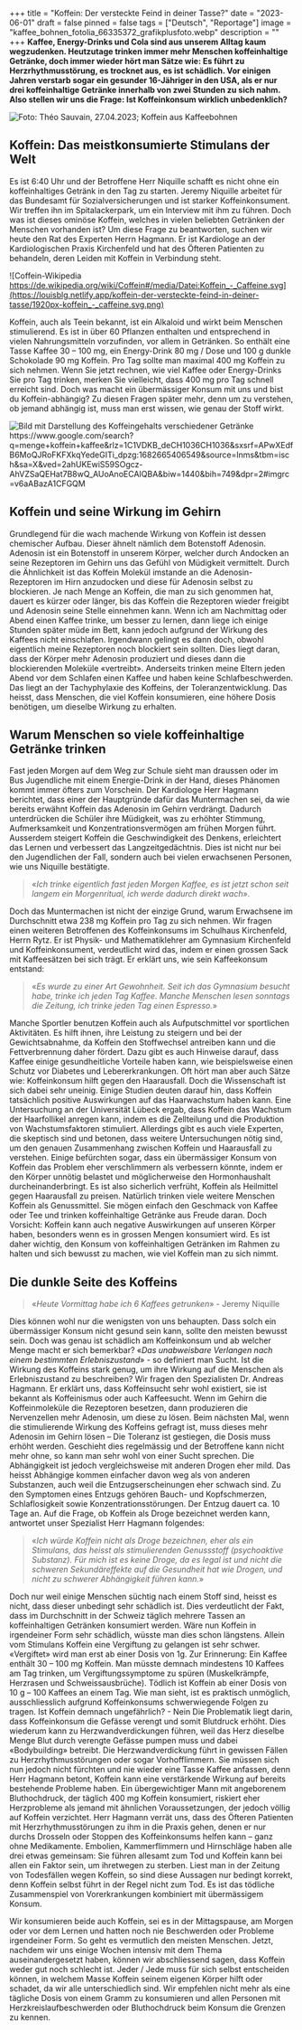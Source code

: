 +++
title = "Koffein: Der versteckte Feind in deiner Tasse?"
date = "2023-06-01"
draft = false
pinned = false
tags = ["Deutsch", "Reportage"]
image = "kaffee_bohnen_fotolia_66335372_grafikplusfoto.webp"
description = ""
+++
**Kaffee, Energy-Drinks und Cola sind aus unserem Alltag kaum wegzudenken. Heutzutage trinken immer mehr Menschen koffeinhaltige Getränke, doch immer wieder hört man Sätze wie: Es führt zu Herzrhythmusstörung, es trocknet aus, es ist schädlich. Vor einigen Jahren verstarb sogar ein gesunder 16-Jähriger in den USA, als er nur drei koffeinhaltige Getränke innerhalb von zwei Stunden zu sich nahm. Also stellen wir uns die Frage: Ist Koffeinkonsum wirklich unbedenklich?**

![Foto: Théo Sauvain, 27.04.2023; Koffein aus Kaffeebohnen ](https://louisblg.netlify.app/koffein-der-versteckte-feind-in-deiner-tasse/whatsapp-bild-2023-04-27-um-22.47.37.jpg)

## **Koffein: Das meistkonsumierte Stimulans der Welt**

Es ist 6:40 Uhr und der Betroffene Herr Niquille schafft es nicht ohne ein koffeinhaltiges Getränk in den Tag zu starten. Jeremy Niquille arbeitet für das Bundesamt für Sozialversicherungen und ist starker Koffeinkonsument. Wir treffen ihn im Spitalackerpark, um ein Interview mit ihm zu führen. Doch was ist dieses ominöse Koffein, welches in vielen beliebten Getränken der Menschen vorhanden ist? Um diese Frage zu beantworten, suchen wir heute den Rat des Experten Herrn Hagmann. Er ist Kardiologe an der Kardiologischen Praxis Kirchenfeld und hat des Öfteren Patienten zu behandeln, deren Leiden mit Koffein in Verbindung steht.

![Coffein-Wikipedia https://de.wikipedia.org/wiki/Coffein#/media/Datei:Koffein_-_Caffeine.svg](https://louisblg.netlify.app/koffein-der-versteckte-feind-in-deiner-tasse/1920px-koffein_-_caffeine.svg.png)

Koffein, auch als Teein bekannt, ist ein Alkaloid und wirkt beim Menschen stimulierend. Es ist in über 60 Pflanzen enthalten und entsprechend in vielen Nahrungsmitteln vorzufinden, vor allem in Getränken. So enthält eine Tasse Kaffee 30 – 100 mg, ein Energy-Drink 80 mg / Dose und 100 g dunkle Schokolade 90 mg Koffein. Pro Tag sollte man maximal 400 mg Koffein zu sich nehmen. Wenn Sie jetzt rechnen, wie viel Kaffee oder Energy-Drinks Sie pro Tag trinken, merken Sie vielleicht, dass 400 mg pro Tag schnell erreicht sind. Doch was macht ein übermässiger Konsum mit uns und bist du Koffein-abhängig? Zu diesen Fragen später mehr, denn um zu verstehen, ob jemand abhängig ist, muss man erst wissen, wie genau der Stoff wirkt.

![Bild mit Darstellung des Koffeingehalts verschiedener Getränke https://www.google.com/search?q=menge+koffein+kaffee&rlz=1C1VDKB_deCH1036CH1036&sxsrf=APwXEdfB6MoQJRoFKFXkqYedeGITi_dpzg:1682665406549&source=lnms&tbm=isch&sa=X&ved=2ahUKEwiS59SOgcz-AhVZSaQEHat7B8wQ_AUoAnoECAIQBA&biw=1440&bih=749&dpr=2#imgrc=v6aABazA1CFGQM ](infografik-koffeingehalt.jpg)

## **Koffein und seine Wirkung im Gehirn**

Grundlegend für die wach machende Wirkung von Koffein ist dessen chemischer Aufbau. Dieser ähnelt nämlich dem Botenstoff Adenosin. Adenosin ist ein Botenstoff in unserem Körper, welcher durch Andocken an seine Rezeptoren im Gehirn uns das Gefühl von Müdigkeit vermittelt. Durch die Ähnlichkeit ist das Koffein Molekül imstande an die Adenosin-Rezeptoren im Hirn anzudocken und diese für Adenosin selbst zu blockieren. Je nach Menge an Koffein, die man zu sich genommen hat, dauert es kürzer oder länger, bis das Koffein die Rezeptoren wieder freigibt und Adenosin seine Stelle einnehmen kann. Wenn ich am Nachmittag oder Abend einen Kaffee trinke, um besser zu lernen, dann liege ich einige Stunden später müde im Bett, kann jedoch aufgrund der Wirkung des Kaffees nicht einschlafen. Irgendwann gelingt es dann doch, obwohl eigentlich meine Rezeptoren noch blockiert sein sollten. Dies liegt daran, dass der Körper mehr Adenosin produziert und dieses dann die blockierenden Moleküle «vertreibt». Anderseits trinken meine Eltern jeden Abend vor dem Schlafen einen Kaffee und haben keine Schlafbeschwerden. Das liegt an der Tachyphylaxie des Koffeins, der Toleranzentwicklung. Das heisst, dass Menschen, die viel Koffein konsumieren, eine höhere Dosis benötigen, um dieselbe Wirkung zu erhalten.

## **Warum Menschen so viele koffeinhaltige Getränke trinken**

Fast jeden Morgen auf dem Weg zur Schule sieht man draussen oder im Bus Jugendliche mit einem Energie-Drink in der Hand, dieses Phänomen kommt immer öfters zum Vorschein. Der Kardiologe Herr Hagmann berichtet, dass einer der Hauptgründe dafür das Muntermachen sei, da wie bereits erwähnt Koffein das Adenosin im Gehirn verdrängt. Dadurch unterdrücken die Schüler ihre Müdigkeit, was zu erhöhter Stimmung, Aufmerksamkeit und Konzentrationsvermögen am frühen Morgen führt. Ausserdem steigert Koffein die Geschwindigkeit des Denkens, erleichtert das Lernen und verbessert das Langzeitgedächtnis. Dies ist nicht nur bei den Jugendlichen der Fall, sondern auch bei vielen erwachsenen Personen, wie uns Niquille bestätigte.

>  «*Ich trinke eigentlich fast jeden Morgen Kaffee, es ist jetzt schon seit langem ein Morgenritual, ich werde dadurch direkt wach*». 

Doch das Muntermachen ist nicht der einzige Grund, warum Erwachsene im Durchschnitt etwa 238 mg Koffein pro Tag zu sich nehmen. Wir fragen einen weiteren Betroffenen des Koffeinkonsums im Schulhaus Kirchenfeld, Herrn Rytz. Er ist Physik- und Mathematiklehrer am Gymnasium Kirchenfeld und Koffeinkonsument, verdeutlicht wird das, indem er einen grossen Sack mit Kaffeesätzen bei sich trägt. Er erklärt uns, wie sein Kaffeekonsum entstand: 

> «*Es wurde zu einer Art Gewohnheit. Seit ich das Gymnasium besucht habe, trinke ich jeden Tag Kaffee. Manche Menschen lesen sonntags die Zeitung, ich trinke jeden Tag einen Espresso.*»

Manche Sportler benutzen Koffein auch als Aufputschmittel vor sportlichen Aktivitäten. Es hilft ihnen, ihre Leistung zu steigern und bei der Gewichtsabnahme, da Koffein den Stoffwechsel antreiben kann und die Fettverbrennung daher fördert. Dazu gibt es auch Hinweise darauf, dass Kaffee einige gesundheitliche Vorteile haben kann, wie beispielsweise einen Schutz vor Diabetes und Lebererkrankungen. Oft hört man aber auch Sätze wie: Koffeinkonsum hilft gegen den Haarausfall. Doch die Wissenschaft ist sich dabei sehr uneinig. Einige Studien deuten darauf hin, dass Koffein tatsächlich positive Auswirkungen auf das Haarwachstum haben kann. Eine Untersuchung an der Universität Lübeck ergab, dass Koffein das Wachstum der Haarfollikel anregen kann, indem es die Zellteilung und die Produktion von Wachstumsfaktoren stimuliert. Allerdings gibt es auch viele Experten, die skeptisch sind und betonen, dass weitere Untersuchungen nötig sind, um den genauen Zusammenhang zwischen Koffein und Haarausfall zu verstehen. Einige befürchten sogar, dass ein übermässiger Konsum von Koffein das Problem eher verschlimmern als verbessern könnte, indem er den Körper unnötig belastet und möglicherweise den Hormonhaushalt durcheinanderbringt. Es ist also sicherlich verfrüht, Koffein als Heilmittel gegen Haarausfall zu preisen. Natürlich trinken viele weitere Menschen Koffein als Genussmittel. Sie mögen einfach den Geschmack von Kaffee oder Tee und trinken koffeinhaltige Getränke aus Freude daran. Doch Vorsicht: Koffein kann auch negative Auswirkungen auf unseren Körper haben, besonders wenn es in grossen Mengen konsumiert wird. Es ist daher wichtig, den Konsum von koffeinhaltigen Getränken im Rahmen zu halten und sich bewusst zu machen, wie viel Koffein man zu sich nimmt.

## **Die dunkle Seite des Koffeins**

> «*Heute Vormittag habe ich 6 Kaffees getrunken*» - Jeremy Niquille

Dies können wohl nur die wenigsten von uns behaupten. Dass solch ein übermässiger Konsum nicht gesund sein kann, sollte den meisten bewusst sein. Doch was genau ist schädlich am Koffeinkonsum und ab welcher Menge macht er sich bemerkbar? «*Das unabweisbare Verlangen nach einem bestimmten Erlebniszustand*» - so definiert man Sucht. Ist die Wirkung des Koffeins stark genug, um ihre Wirkung auf die Menschen als Erlebniszustand zu beschreiben? Wir fragen den Spezialisten Dr. Andreas Hagmann. Er erklärt uns, dass Koffeinsucht sehr wohl existiert, sie ist bekannt als Koffeinismus oder auch Kaffeesucht. Wenn im Gehirn die Koffeinmoleküle die Rezeptoren besetzen, dann produzieren die Nervenzellen mehr Adenosin, um diese zu lösen. Beim nächsten Mal, wenn die stimulierende Wirkung des Koffeins gefragt ist, muss dieses mehr Adenosin im Gehirn lösen – Die Toleranz ist gestiegen, die Dosis muss erhöht werden. Geschieht dies regelmässig und der Betroffene kann nicht mehr ohne, so kann man sehr wohl von einer Sucht sprechen. Die Abhängigkeit ist jedoch vergleichsweise mit anderen Drogen eher mild. Das heisst Abhängige kommen einfacher davon weg als von anderen Substanzen, auch weil die Entzugserscheinungen eher schwach sind. Zu den Symptomen eines Entzugs gehören Bauch- und Kopfschmerzen, Schlaflosigkeit sowie Konzentrationsstörungen. Der Entzug dauert ca. 10 Tage an. Auf die Frage, ob Koffein als Droge bezeichnet werden kann, antwortet unser Spezialist Herr Hagmann folgendes: 

> «*Ich würde Koffein nicht als Droge bezeichnen, eher als ein Stimulans, das heisst als stimulierenden Genussstoff (psychoaktive Substanz). Für mich ist es keine Droge, da es legal ist und nicht die schweren Sekundäreffekte auf die Gesundheit hat wie Drogen, und nicht zu schwerer Abhängigkeit führen kann.*» 

Doch nur weil einige Menschen süchtig nach einem Stoff sind, heisst es nicht, dass dieser unbedingt sehr schädlich ist. Dies verdeutlicht der Fakt, dass im Durchschnitt in der Schweiz täglich mehrere Tassen an koffeinhaltigen Getränken konsumiert werden. Wäre nun Koffein in irgendeiner Form sehr schädlich, wüsste man dies schon längstens. Allein vom Stimulans Koffein eine Vergiftung zu gelangen ist sehr schwer. «Vergiftet» wird man erst ab einer Dosis von 1g. Zur Erinnerung: Ein Kaffee enthält 30 – 100 mg Koffein. Man müsste demnach mindestens 10 Kaffees am Tag trinken, um Vergiftungssymptome zu spüren (Muskelkrämpfe, Herzrasen und Schweissausbrüche). Tödlich ist Koffein ab einer Dosis von 10 g – 100 Kaffees an einem Tag. Wie man sieht, ist es praktisch unmöglich, ausschliesslich aufgrund Koffeinkonsums schwerwiegende Folgen zu tragen. Ist Koffein demnach ungefährlich? - Nein Die Problematik liegt darin, dass Koffeinkonsum die Gefässe verengt und somit Blutdruck erhöht. Dies wiederum kann zu Herzwandverdickungen führen, weil das Herz dieselbe Menge Blut durch verengte Gefässe pumpen muss und dabei «Bodybuilding» betreibt. Die Herzwandverdickung führt in gewissen Fällen zu Herzrhythmusstörungen oder sogar Vorhofflimmern. Sie müssen sich nun jedoch nicht fürchten und nie wieder eine Tasse Kaffee anfassen, denn Herr Hagmann betont, Koffein kann eine verstärkende Wirkung auf bereits bestehende Probleme haben. Ein übergewichtiger Mann mit angeborenem Bluthochdruck, der täglich 400 mg Koffein konsumiert, riskiert eher Herzprobleme als jemand mit ähnlichen Voraussetzungen, der jedoch völlig auf Koffein verzichtet. Herr Hagmann verrät uns, dass des Öfteren Patienten mit Herzrhythmusstörungen zu ihm in die Praxis gehen, denen er nur durchs Drosseln oder Stoppen des Koffeinkonsums helfen kann – ganz ohne Medikamente. Embolien, Kammerflimmern und Hirnschläge haben alle drei etwas gemeinsam: Sie führen allesamt zum Tod und Koffein kann bei allen ein Faktor sein, um ihretwegen zu sterben. Liest man in der Zeitung von Todesfällen wegen Koffein, so sind diese Aussagen nur bedingt korrekt, denn Koffein selbst führt in der Regel nicht zum Tod. Es ist das tödliche Zusammenspiel von Vorerkrankungen kombiniert mit übermässigem Konsum.

Wir konsumieren beide auch Koffein, sei es in der Mittagspause, am Morgen oder vor dem Lernen und hatten noch nie Beschwerden oder Probleme irgendeiner Form. So geht es vermutlich den meisten Menschen. Jetzt, nachdem wir uns einige Wochen intensiv mit dem Thema auseinandergesetzt haben, können wir abschliessend sagen, dass Koffein weder gut noch schlecht ist. Jeder / Jede muss für sich selbst entscheiden können, in welchem Masse Koffein seinem eigenen Körper hilft oder schadet, da wir alle unterschiedlich sind. Wir empfehlen nicht mehr als eine tägliche Dosis von einem Gramm zu konsumieren und allen Personen mit Herzkreislaufbeschwerden oder Bluthochdruck beim Konsum die Grenzen zu kennen.
